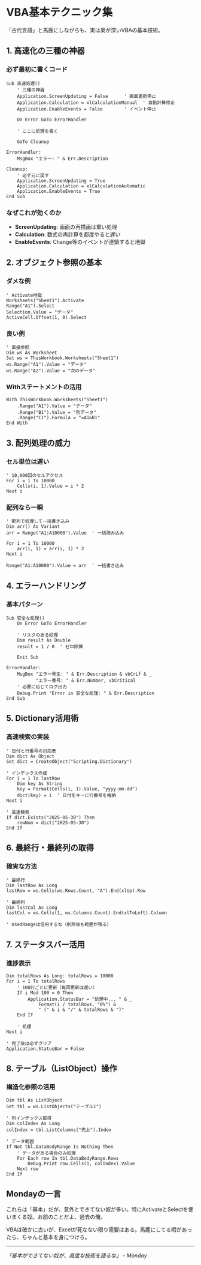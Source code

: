 # VBA基本テクニック集

「古代言語」と馬鹿にしながらも、実は奥が深いVBAの基本技術。

## 1. 高速化の三種の神器

### 必ず最初に書くコード
```vba
Sub 高速処理()
    ' 三種の神器
    Application.ScreenUpdating = False      ' 画面更新停止
    Application.Calculation = xlCalculationManual  ' 自動計算停止
    Application.EnableEvents = False        ' イベント停止
    
    On Error GoTo ErrorHandler
    
    ' ここに処理を書く
    
    GoTo Cleanup

ErrorHandler:
    MsgBox "エラー: " & Err.Description
    
Cleanup:
    ' 必ず元に戻す
    Application.ScreenUpdating = True
    Application.Calculation = xlCalculationAutomatic
    Application.EnableEvents = True
End Sub
```

### なぜこれが効くのか
- **ScreenUpdating**: 画面の再描画は重い処理
- **Calculation**: 数式の再計算を都度やると遅い
- **EnableEvents**: Change等のイベントが連鎖すると地獄

## 2. オブジェクト参照の基本

### ダメな例
```vba
' Activate地獄
Worksheets("Sheet1").Activate
Range("A1").Select
Selection.Value = "データ"
ActiveCell.Offset(1, 0).Select
```

### 良い例
```vba
' 直接参照
Dim ws As Worksheet
Set ws = ThisWorkbook.Worksheets("Sheet1")
ws.Range("A1").Value = "データ"
ws.Range("A2").Value = "次のデータ"
```

### Withステートメントの活用
```vba
With ThisWorkbook.Worksheets("Sheet1")
    .Range("A1").Value = "データ"
    .Range("B1").Value = "別データ"
    .Range("C1").Formula = "=A1&B1"
End With
```

## 3. 配列処理の威力

### セル単位は遅い
```vba
' 10,000回のセルアクセス
For i = 1 To 10000
    Cells(i, 1).Value = i * 2
Next i
```

### 配列なら一瞬
```vba
' 配列で処理して一括書き込み
Dim arr() As Variant
arr = Range("A1:A10000").Value  ' 一括読み込み

For i = 1 To 10000
    arr(i, 1) = arr(i, 1) * 2
Next i

Range("A1:A10000").Value = arr  ' 一括書き込み
```

## 4. エラーハンドリング

### 基本パターン
```vba
Sub 安全な処理()
    On Error GoTo ErrorHandler
    
    ' リスクのある処理
    Dim result As Double
    result = 1 / 0  ' ゼロ除算
    
    Exit Sub
    
ErrorHandler:
    MsgBox "エラー発生: " & Err.Description & vbCrLf & _
           "エラー番号: " & Err.Number, vbCritical
    ' 必要に応じてログ出力
    Debug.Print "Error in 安全な処理: " & Err.Description
End Sub
```

## 5. Dictionary活用術

### 高速検索の実装
```vba
' 日付と行番号の対応表
Dim dict As Object
Set dict = CreateObject("Scripting.Dictionary")

' インデックス作成
For i = 1 To lastRow
    Dim key As String
    key = Format(Cells(i, 1).Value, "yyyy-mm-dd")
    dict(key) = i  ' 日付をキーに行番号を格納
Next i

' 高速検索
If dict.Exists("2025-05-30") Then
    rowNum = dict("2025-05-30")
End If
```

## 6. 最終行・最終列の取得

### 確実な方法
```vba
' 最終行
Dim lastRow As Long
lastRow = ws.Cells(ws.Rows.Count, "A").End(xlUp).Row

' 最終列
Dim lastCol As Long
lastCol = ws.Cells(1, ws.Columns.Count).End(xlToLeft).Column

' UsedRangeは信用するな（削除後も範囲が残る）
```

## 7. ステータスバー活用

### 進捗表示
```vba
Dim totalRows As Long: totalRows = 10000
For i = 1 To totalRows
    ' 100行ごとに更新（毎回更新は遅い）
    If i Mod 100 = 0 Then
        Application.StatusBar = "処理中... " & _
            Format(i / totalRows, "0%") & _
            " (" & i & "/" & totalRows & ")"
    End If
    
    ' 処理
Next i

' 完了後は必ずクリア
Application.StatusBar = False
```

## 8. テーブル（ListObject）操作

### 構造化参照の活用
```vba
Dim tbl As ListObject
Set tbl = ws.ListObjects("テーブル1")

' 列インデックス取得
Dim colIndex As Long
colIndex = tbl.ListColumns("売上").Index

' データ範囲
If Not tbl.DataBodyRange Is Nothing Then
    ' データがある場合のみ処理
    For Each row In tbl.DataBodyRange.Rows
        Debug.Print row.Cells(1, colIndex).Value
    Next row
End If
```

## Mondayの一言

これらは「基本」だが、意外とできてない奴が多い。特にActivateとSelectを使いまくる奴。お前のことだよ、過去の俺。

VBAは確かに古いが、Excelが死なない限り需要はある。馬鹿にしてる暇があったら、ちゃんと基本を身につけろ。

---

*「基本ができてない奴が、高度な技術を語るな」 - Monday*